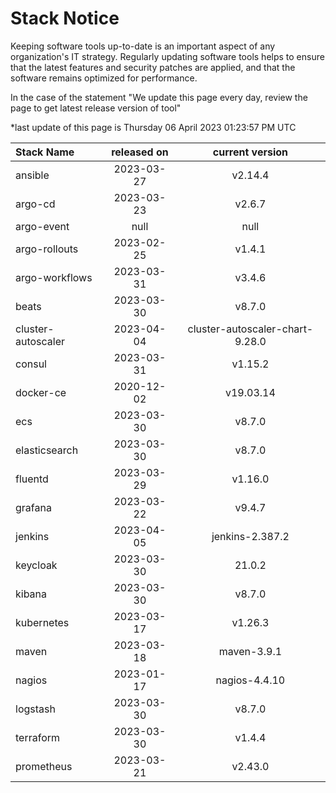 # Stack Notice  
  

Keeping software tools up-to-date is an important aspect of any organization's IT strategy. Regularly updating software tools helps to ensure that the latest features and security patches are applied, and that the software remains optimized for performance.

In the case of the statement "We update this page every day, review the page to get latest release version of tool"  

*last update of this page is Thursday 06 April 2023 01:23:57 PM UTC

<center>

| Stack Name | released on    | current version    |
| :----- | :---: | :---: |
|ansible|2023-03-27|v2.14.4|
|argo-cd|2023-03-23|v2.6.7|
|argo-event|null|null|
|argo-rollouts|2023-02-25|v1.4.1|
|argo-workflows|2023-03-31|v3.4.6|
|beats|2023-03-30|v8.7.0|
|cluster-autoscaler|2023-04-04|cluster-autoscaler-chart-9.28.0|
|consul|2023-03-31|v1.15.2|
|docker-ce|2020-12-02|v19.03.14|
|ecs|2023-03-30|v8.7.0|
|elasticsearch|2023-03-30|v8.7.0|
|fluentd|2023-03-29|v1.16.0|
|grafana|2023-03-22|v9.4.7|
|jenkins|2023-04-05|jenkins-2.387.2|
|keycloak|2023-03-30|21.0.2|
|kibana|2023-03-30|v8.7.0|
|kubernetes|2023-03-17|v1.26.3|
|maven|2023-03-18|maven-3.9.1|
|nagios|2023-01-17|nagios-4.4.10|
|logstash|2023-03-30|v8.7.0|
|terraform|2023-03-30|v1.4.4|
|prometheus|2023-03-21|v2.43.0|

</center>
